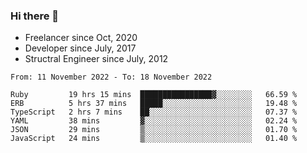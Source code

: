 ### Hi there 👋

- Freelancer since Oct, 2020
- Developer since July, 2017
- Structral Engineer since July, 2012

<!--START_SECTION:waka-->

```text
From: 11 November 2022 - To: 18 November 2022

Ruby         19 hrs 15 mins  ████████████████▓░░░░░░░░   66.59 %
ERB          5 hrs 37 mins   █████░░░░░░░░░░░░░░░░░░░░   19.48 %
TypeScript   2 hrs 7 mins    ██░░░░░░░░░░░░░░░░░░░░░░░   07.37 %
YAML         38 mins         ▓░░░░░░░░░░░░░░░░░░░░░░░░   02.24 %
JSON         29 mins         ▒░░░░░░░░░░░░░░░░░░░░░░░░   01.70 %
JavaScript   24 mins         ▒░░░░░░░░░░░░░░░░░░░░░░░░   01.40 %
```

<!--END_SECTION:waka-->
